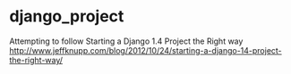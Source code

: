 django_project
==============

Attempting to follow Starting a Django 1.4 Project the Right way http://www.jeffknupp.com/blog/2012/10/24/starting-a-django-14-project-the-right-way/
